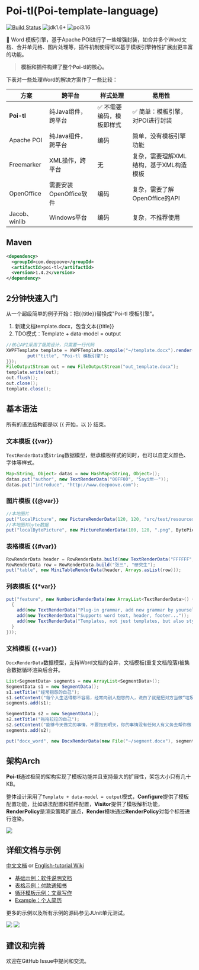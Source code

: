 # Poi-tl(Poi-template-language)

[![Build Status](https://travis-ci.org/Sayi/poi-tl.svg?branch=master)](https://travis-ci.org/Sayi/poi-tl) ![jdk1.6+](https://img.shields.io/badge/jdk-1.6%2B-orange.svg) ![poi3.16](https://img.shields.io/badge/apache--poi-3.16-blue.svg) 

:memo:  Word 模板引擎，基于Apache POI进行了一些增强封装，如合并多个Word文档、合并单元格、图片处理等，插件机制使得可以基于模板引擎特性扩展出更丰富的功能。

> **模板和插件构建了整个Poi-tl的核心。**

下表对一些处理Word的解决方案作了一些比较：

| 方案 | 跨平台 | 样式处理  | 易用性
| --- | --- | --- | --- |
| **Poi-tl** | 纯Java组件，跨平台 | :white_check_mark: 不需要编码，模板即样式 | :white_check_mark: 简单：模板引擎，对POI进行封装
| Apache POI | 纯Java组件，跨平台 | 编码 | 简单，没有模板引擎功能
| Freemarker | XML操作，跨平台 | 无 | 复杂，需要理解XML结构，基于XML构造模板
| OpenOffice | 需要安装OpenOffice软件 | 编码 | 复杂，需要了解OpenOffice的API
| Jacob、winlib | Windows平台 | 编码 | 复杂，不推荐使用

## Maven

```xml
<dependency>
  <groupId>com.deepoove</groupId>
  <artifactId>poi-tl</artifactId>
  <version>1.4.2</version>
</dependency>
```

## 2分钟快速入门
从一个超级简单的例子开始：把{{title}}替换成"Poi-tl 模板引擎"。

1. 新建文档template.docx，包含文本{{title}}
2. TDO模式：Template + data-model = output

```java
//核心API采用了极简设计，只需要一行代码
XWPFTemplate template = XWPFTemplate.compile("~/template.docx").render(new HashMap<String, Object>(){{
        put("title", "Poi-tl 模板引擎");
}});
FileOutputStream out = new FileOutputStream("out_template.docx");
template.write(out);
out.flush();
out.close();
template.close();
```

## 基本语法
所有的语法结构都是以 {{ 开始，以 }} 结束。

### 文本模板 {{var}} 
`TextRenderData`或`String`数据模型，继承模板样式的同时，也可以自定义颜色、字体等样式。
```java
Map<String, Object> datas = new HashMap<String, Object>();
datas.put("author", new TextRenderData("00FF00", "Sayi卅一"));
datas.put("introduce", "http://www.deepoove.com");
```

### 图片模板 {{@var}}
```java
//本地图片
put("localPicture", new PictureRenderData(120, 120, "src/test/resources/sayi.png"));
//本地图片byte数据
put("localBytePicture", new PictureRenderData(100, 120, ".png", BytePictureUtils.getLocalByteArray(new File("src/test/resources/logo.png"))));
```

### 表格模板 {{#var}}
```java
RowRenderData header = RowRenderData.build(new TextRenderData("FFFFFF", "姓名"), new TextRenderData("FFFFFF", "学历"));
RowRenderData row = RowRenderData.build("张三", "研究生");
put("table", new MiniTableRenderData(header, Arrays.asList(row)));
```

### 列表模板 {{*var}}
```java
put("feature", new NumbericRenderData(new ArrayList<TextRenderData>() {
  {
    add(new TextRenderData("Plug-in grammar, add new grammar by yourself"));
    add(new TextRenderData("Supports word text, header, footer..."));
    add(new TextRenderData("Templates, not just templates, but also style templates"));
  }
}));
```

### 文档模板 {{+var}}
`DocxRenderData`数据模型，支持Word文档的合并，文档模板(重复文档段落)被集合数据循环渲染后合并。
```java
List<SegmentData> segments = new ArrayList<SegmentData>();
SegmentData s1 = new SegmentData();
s1.setTitle("经常抱怨的自己");
s1.setContent("每个人生活得都不容易，经常向别人抱怨的人，说白了就是把对方当做“垃圾场”，你一股脑地将自己的埋怨与不满倒给别人，自己倒是爽了，你有考虑过对方的感受吗？对方的脸上可能一笑了之，但是心里可能有一万只草泥马奔腾而过。");
segments.add(s1);

SegmentData s2 = new SegmentData();
s2.setTitle("拖拖拉拉的自己");
s2.setContent("能够今天做完的事情，不要拖到明天，你的事情没有任何人有义务去帮你做；不要做“宅男”、不要当“宅女”，放假的日子约上三五好友出去转转；经常动手做家务，既能分担伴侣的负担，又有一个干净舒适的环境何乐而不为呢？");
segments.add(s2);

put("docx_word", new DocxRenderData(new File("~/segment.docx"), segments));
```

## 架构Arch
**Poi-tl**通过极简的架构实现了模板功能并且支持最大的扩展性，架包大小只有几十KB。

整体设计采用了`Template + data-model = output`模式，**Configure**提供了模板配置功能，比如语法配置和插件配置，**Visitor**提供了模板解析功能，**RenderPolicy**是渲染策略扩展点，**Render**模块通过**RenderPolicy**对每个标签进行渲染。

![](http://deepoove.com/poi-tl/arch.png)

## 详细文档与示例

[中文文档](http://deepoove.com/poi-tl) or [English-tutorial Wiki](https://github.com/Sayi/poi-tl/wiki/2.English-tutorial)

* [基础示例：软件说明文档](http://deepoove.com/poi-tl/#_%E8%BD%AF%E4%BB%B6%E8%AF%B4%E6%98%8E%E6%96%87%E6%A1%A3)
* [表格示例：付款通知书](http://deepoove.com/poi-tl/#example-table)
* [循环模板示例：文章写作](http://deepoove.com/poi-tl/#example-article)
* [Example：个人简历](http://deepoove.com/poi-tl/#_%E4%B8%AA%E4%BA%BA%E7%AE%80%E5%8E%86)

更多的示例以及所有示例的源码参见JUnit单元测试。

![](http://deepoove.com/poi-tl/demo.png)
![](http://deepoove.com/poi-tl/demo_result.png)

## 建议和完善
欢迎在GitHub Issue中提问和交流。

